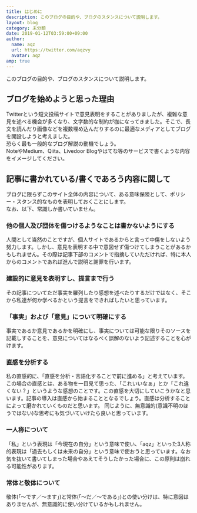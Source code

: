 ```yaml
---
title: はじめに
description: このブログの目的や、ブログのスタンスについて説明します。
layout: blog
category: 未分類
date: 2019-01-12T03:59:00+09:00
author:
  name: aqz
  url: https://twitter.com/aqzvy
  avatar: aqz
amp: true
---
```

このブログの目的や、ブログのスタンスについて説明します。

## ブログを始めようと思った理由
Twitterという短文投稿サイトで意見表明をすることがありましたが、複雑な意見を述べる機会が多くなり、文字数的な制約が枷になってきました。そこで、長文を読んだり画像などを複数埋め込んだりするのに最適なメディアとしてブログを開設しようと考えました。  
恐らく最も一般的なブログ解説の動機でしょう。  
NoteやMedium、Qiita、Livedoor Blogやはてな等のサービスで書くような内容をイメージしてください。

## 記事に書かれている/書くであろう内容に関して
ブログに限らずこのサイト全体の内容について、ある意味保険として、ポリシー・スタンス的なものを表明しておくことにします。  
なお、以下、常識しか書いていません。

### 他の個人及び団体を傷つけるようなことは書かないようにする
人間として当然のことですが、個人サイトであるからと言って中傷をしないよう努力します。しかし、意見を表明する中で意図せず傷つけてしまうことがあるかもしれません。その際は記事下部のコメントで指摘していただければ、特に本人からのコメントであれば進んで説明と謝罪を行います。

### 建設的に意見を表明すし、提言まで行う
その記事についてただ事実を羅列したり感想を述べたりするだけではなく、そこから私達が何か学べるかという提言をできればしたいと思っています。

### 「事実」および「意見」について明確にする
事実であるか意見であるかを明確にし、事実については可能な限りそのソースを記載しすることを、意見についてはなるべく誤解のないよう記述することを心がけます。

### 直感を分析する
私の直感的に、「直感を分析・言語化することで前に進める」と考えています。この場合の直感とは、ある物を一目見て思った、「これいいなぁ」とか「これ違くない？」というような感想のことです。この直感を大切にしていこうかなと思います。記事の導入は直感から始まることとなるでしょう。直感は分析することによって磨かれていくものだと思います。
同じように、無意識的(意識不明のほうではない)な思考にも気づいていけたら良いと思っています。

### 一人称について
「私」という表現は「今現在の自分」という意味で使い、「aqz」といった3人称的表現は「過去もしくは未来の自分」という意味で使おうと思っています。なお気を抜いて書いてしまった場合やあえてそうしたかった場合に、この原則は崩れる可能性があります。

### 常体と敬体について
敬体(「〜です／〜ます」)と常体(「〜だ／〜である」)との使い分けは、特に意図はありませんが、無意識的に使い分けているかもしれません。
